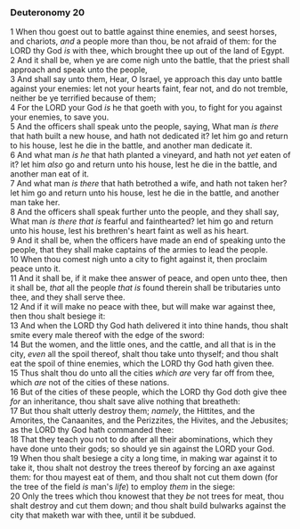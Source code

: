 ### Deuteronomy 20

1 When thou goest out to battle against thine enemies, and seest horses, and chariots, *and* a people more than thou, be not afraid of them: for the LORD thy God *is* with thee, which brought thee up out of the land of Egypt.  
2 And it shall be, when ye are come nigh unto the battle, that the priest shall approach and speak unto the people,  
3 And shall say unto them, Hear, O Israel, ye approach this day unto battle against your enemies: let not your hearts faint, fear not, and do not tremble, neither be ye terrified because of them;  
4 For the LORD your God *is* he that goeth with you, to fight for you against your enemies, to save you.  
5 And the officers shall speak unto the people, saying, What man *is there* that hath built a new house, and hath not dedicated it? let him go and return to his house, lest he die in the battle, and another man dedicate it.  
6 And what man *is he* that hath planted a vineyard, and hath not *yet* eaten of it? let him *also* go and return unto his house, lest he die in the battle, and another man eat of it.  
7 And what man *is there* that hath betrothed a wife, and hath not taken her? let him go and return unto his house, lest he die in the battle, and another man take her.  
8 And the officers shall speak further unto the people, and they shall say, What man *is there that is* fearful and fainthearted? let him go and return unto his house, lest his brethren's heart faint as well as his heart.  
9 And it shall be, when the officers have made an end of speaking unto the people, that they shall make captains of the armies to lead the people.  
10 When thou comest nigh unto a city to fight against it, then proclaim peace unto it.  
11 And it shall be, if it make thee answer of peace, and open unto thee, then it shall be, *that* all the people *that is* found therein shall be tributaries unto thee, and they shall serve thee.  
12 And if it will make no peace with thee, but will make war against thee, then thou shalt besiege it:  
13 And when the LORD thy God hath delivered it into thine hands, thou shalt smite every male thereof with the edge of the sword:  
14 But the women, and the little ones, and the cattle, and all that is in the city, *even* all the spoil thereof, shalt thou take unto thyself; and thou shalt eat the spoil of thine enemies, which the LORD thy God hath given thee.  
15 Thus shalt thou do unto all the cities *which are* very far off from thee, which *are* not of the cities of these nations.  
16 But of the cities of these people, which the LORD thy God doth give thee *for* an inheritance, thou shalt save alive nothing that breatheth:  
17 But thou shalt utterly destroy them; *namely*, the Hittites, and the Amorites, the Canaanites, and the Perizzites, the Hivites, and the Jebusites; as the LORD thy God hath commanded thee:  
18 That they teach you not to do after all their abominations, which they have done unto their gods; so should ye sin against the LORD your God.  
19 When thou shalt besiege a city a long time, in making war against it to take it, thou shalt not destroy the trees thereof by forcing an axe against them: for thou mayest eat of them, and thou shalt not cut them down (for the tree of the field *is* man's *life*) to employ *them* in the siege:  
20 Only the trees which thou knowest that they *be* not trees for meat, thou shalt destroy and cut them down; and thou shalt build bulwarks against the city that maketh war with thee, until it be subdued.  
